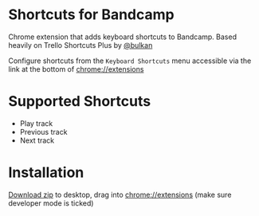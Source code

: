 # Shortcuts for Bandcamp

Chrome extension that adds  keyboard shortcuts to Bandcamp.
Based heavily on Trello Shortcuts Plus by [@bulkan](https://raw.githubusercontent.com/bulkan/shortcuts-for-trello/)

Configure shortcuts from the `Keyboard Shortcuts` menu accessible via the link at the bottom of
[chrome://extensions](chrome://extensions)

# Supported Shortcuts

* Play track
* Previous track
* Next track

# Installation

[Download zip](https://github.com/ooobo/bandcamp-shortcuts-extension/archive/master.zip) to desktop, drag into [chrome://extensions](chrome://extensions) (make sure developer mode is ticked)
